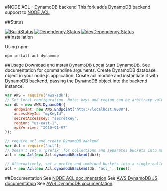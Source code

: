 #NODE ACL - DynamoDB backend
This fork adds DynamoDB backend support to [NODE ACL](https://github.com/OptimalBits/node_acl)

##Status

[![BuildStatus](https://secure.travis-ci.org/nharris85/node_acl_dynamodb.png?branch=master)](http://travis-ci.org/nharris85/node_acl_dynamodb)
[![Dependency Status](https://david-dm.org/nharris85/node_acl_dynamodb.svg)](https://david-dm.org/nharris85/node_acl_dynamodb)
[![devDependency Status](https://david-dm.org/nharris85/node_acl_dynamodb/dev-status.svg)](https://david-dm.org/nharris85/node_acl_dynamodb#info=devDependencies)
##Installation

Using npm:

```javascript
npm install acl-dynamodb
```

##Usage
Download and install [DynamoDB Local](http://docs.aws.amazon.com/amazondynamodb/latest/developerguide/Tools.DynamoDBLocal.html#Tools.DynamoDBLocal.DownloadingAndRunning)
Start DynamoDB. See documentation for commandline arguments.
Create DynamoDB database object in your node.js application.
Create acl module and instantiate it with DynamoDB backend, passing the DynamoDB object into the backend instance.

```javascript
var AWS = require('aws-sdk');
// Set local configuration. Note: keys and region can be arbitrary values but must be set
var db = new AWS.DynamoDB({
    endpoint: new AWS.Endpoint("http://localhost:8000"),
    accessKeyId: "myKeyId",
    secretAccessKey: "secretKey",
    region: "us-east-1",
    apiVersion: "2016-01-07"
});

// require acl and create DynamoDB backend
var Acl = require('acl');
// Doesn't set a 'prefix' for collections and separates buckets into multiple collections.
acl = new Acl(new Acl.dynamodbBackend(db));

// Alternatively, set a prefix and combined buckets into a single collection
acl = new Acl(new Acl.dynamodbBackend(db, 'acl_', true));
```

##Documentation
See [NODE ACL documentation](https://github.com/OptimalBits/node_acl#documentation)
See [AWS DynamoDB JS documentation](http://docs.aws.amazon.com/AWSJavaScriptSDK/latest/AWS/DynamoDB.html)
See [AWS DynamoDB documentation](http://aws.amazon.com/documentation/dynamodb/)
